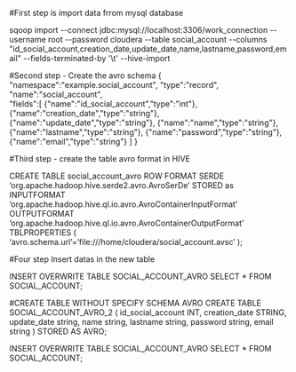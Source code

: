 #First step is import data frrom mysql database 

sqoop import --connect jdbc:mysql://localhost:3306/work_connection --username root --password cloudera  --table social_account --columns "id_social_account,creation_date,update_date,name,lastname,password,email" --fields-terminated-by '\t' --hive-import

#Second step - Create the avro schema 
{
    "namespace":"example.social_account",
    "type":"record",
    "name":"social_account",    
    "fields":[
        {"name":"id_social_account","type":"int"},
        {"name":"creation_date","type":"string"},
        {"name":"update_date","type":"string"},
        {"name":"name","type":"string"},
        {"name":"lastname","type":"string"},
        {"name":"password","type":"string"},
        {"name":"email","type":"string"}
    ]
}

#Third step - create the table avro format in HIVE

CREATE TABLE social_account_avro
    ROW FORMAT SERDE 
    ‘org.apache.hadoop.hive.serde2.avro.AvroSerDe’
    STORED as INPUTFORMAT
    ‘org.apache.hadoop.hive.ql.io.avro.AvroContainerInputFormat’
    OUTPUTFORMAT
    ‘org.apache.hadoop.hive.ql.io.avro.AvroContainerOutputFormat’
    TBLPROPERTIES (
    ‘avro.schema.url’=’file:///home/cloudera/social_account.avsc’
);

#Four step Insert datas in the new table 

INSERT OVERWRITE TABLE SOCIAL_ACCOUNT_AVRO SELECT * FROM SOCIAL_ACCOUNT;

#CREATE TABLE WITHOUT SPECIFY SCHEMA AVRO
CREATE TABLE SOCIAL_ACCOUNT_AVRO_2 (
    id_social_account INT,
creation_date STRING,
       update_date string,
       name string,
       lastname string,
       password string,
       email string
)
STORED AS AVRO;

INSERT OVERWRITE TABLE SOCIAL_ACCOUNT_AVRO SELECT * FROM SOCIAL_ACCOUNT;
